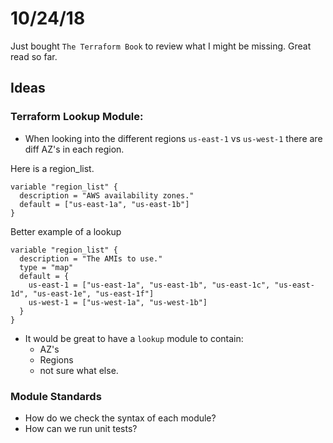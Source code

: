 # 10/24/18

Just bought `The Terraform Book` to review what I might be missing. Great read so far.

## Ideas

### Terraform Lookup Module:

* When looking into the different regions `us-east-1` vs `us-west-1` there are diff AZ's in each region.

Here is a region_list.
```
variable "region_list" {
  description = "AWS availability zones."
  default = ["us-east-1a", "us-east-1b"]
}
```

Better example of a lookup
```
variable "region_list" {
  description = "The AMIs to use."
  type = "map"
  default = {
    us-east-1 = ["us-east-1a", "us-east-1b", "us-east-1c", "us-east-1d", "us-east-1e", "us-east-1f"]
    us-west-1 = ["us-west-1a", "us-west-1b"]
  }
}
```


* It would be great to have a `lookup` module to contain:
  * AZ's
  * Regions
  * not sure what else.


### Module Standards

* How do we check the syntax of each module?
* How can we run unit tests?
